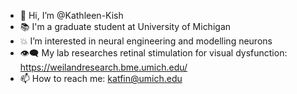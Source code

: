 - 👋 Hi, I’m @Kathleen-Kish
- 📚 I'm a graduate student at University of Michigan
- 💥 I’m interested in neural engineering and modelling neurons
- 👁‍🗨 My lab researches retinal stimulation for visual dysfunction: https://weilandresearch.bme.umich.edu/
- 📫 How to reach me: katfin@umich.edu

<!---
Kathleen-Kish/Kathleen-Kish is a ✨ special ✨ repository because its `README.md` (this file) appears on your GitHub profile.
You can click the Preview link to take a look at your changes.
--->

